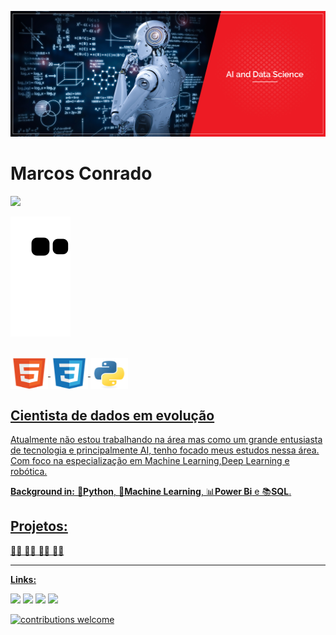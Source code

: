 
<p align="center">
  <img src="Web-Blog_PCE_DS-ML-AI.edited.jpg" >
</p>

# Marcos Conrado


<div>
  
  <a href="https://github.com/MarcosConrado">
  <img height="250em" src="https://github-readme-stats.vercel.app/api?username=marcosconrado&show_icons=true&theme=dark&include_all_commits=true&count_private=true"/>
    
</div>
  
  <div> 
 
  ![Snake animation](https://github.com/rafaballerini/rafaballerini/blob/output/github-contribution-grid-snake.svg)
 
</div>
  
<div style="display: inline_block"><br>
  <img align="center" alt="Marc-HTML" height="50" width="60" src="https://raw.githubusercontent.com/devicons/devicon/master/icons/html5/html5-original.svg">
  <img align="center" alt="Marc-CSS" height="50" width="60" src="https://raw.githubusercontent.com/devicons/devicon/master/icons/css3/css3-original.svg">
  <img align="center" alt="Marc-Python" height="50" width="60" src="https://raw.githubusercontent.com/devicons/devicon/master/icons/python/python-original.svg">
</div>
 
## 
  

  
  
## Cientista de dados em evolução
  

  <p>Atualmente não estou trabalhando na área mas como um grande entusiasta de tecnologia e principalmente AI, tenho focado meus estudos nessa área.
   Com foco na especialização em Machine Learning,Deep Learning e robótica.</p>


**Background in:**  🐍**Python**, 🤖**Machine Learning**, 📊**Power Bi** e 📚**SQL**.


## Projetos:
  🚧🚧
  🚧🚧
  🚧🚧
  🚧🚧



---
**Links:**
  
<a href = "mailto:conradomarcos128@gmail.com"><img src="https://img.shields.io/badge/Gmail-D14836?style=for-the-badge&logo=gmail&logoColor=white"
 target="_blank"></a>
 <a href = "mailto:marcosconradi@hotmail.com"><img src="https://img.shields.io/badge/Microsoft_Outlook-0078D4?style=for-the-badge&logo=microsoft-outlook&logoColor=white"
 target="_blank"></a>
 <a href = "https://www.facebook.com/marcos.conrado.3152/"><img src="https://img.shields.io/badge/Facebook-1877F2?style=for-the-badge&logo=facebook&logoColor=white"
 target="_blank"></a>
 <a href = "https://www.linkedin.com/in/marcossconrado/"><img src="https://img.shields.io/badge/LinkedIn-0077B5?style=for-the-badge&logo=linkedin&logoColor=white"
 target="_blank"></a>

 [![contributions welcome](https://img.shields.io/badge/contributions-welcome-brightgreen.svg?style=flat)](https://github.com/marcosconrado/marcosconrado/issues)
